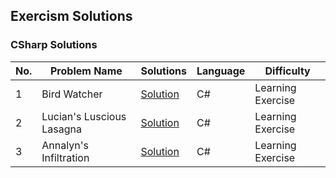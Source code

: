 ﻿## Exercism Solutions

### CSharp Solutions
| No. | Problem Name | Solutions                                                                                                                                                   | Language | Difficulty        |
|-----|--------------|-------------------------------------------------------------------------------------------------------------------------------------------------------------|----------|-------------------|
| 1   | Bird Watcher | [Solution](https://github.com/bartoszclapinski/AIO-Algorithms-And-Solutions/blob/main/Aio-Algorithms-And-Solutions/Solutions/Exercism/CSharp/BirdCount.cs)  | C#       | Learning Exercise |
| 2   | Lucian's Luscious Lasagna | [Solution](https://github.com/bartoszclapinski/AIO-Algorithms-And-Solutions/blob/main/Aio-Algorithms-And-Solutions/Solutions/Exercism/CSharp/Lasagna.cs)    | C# | Learning Exercise |
| 3   | Annalyn's Infiltration | [Solution](https://github.com/bartoszclapinski/AIO-Algorithms-And-Solutions/blob/main/Aio-Algorithms-And-Solutions/Solutions/Exercism/CSharp/QuestLogic.cs) | C# | Learning Exercise |